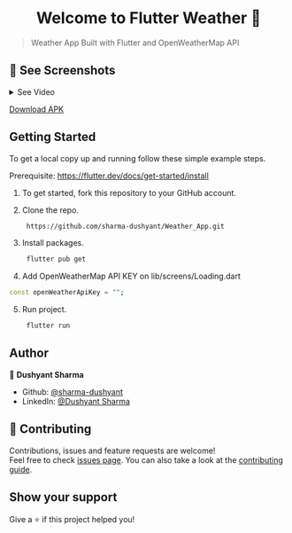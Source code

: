 <h1 align="center">Welcome to Flutter Weather 👋</h1>

> Weather App Built with Flutter and OpenWeatherMap API

## 🚀 See Screenshots

<details>
<summary>See Video</summary>
<img src="file:///home/dushyant/Pictures/Record_2023-10-05-21-44-42.gif" alt="" width=300></img>
<img src="https://user-images.githubusercontent.com/59178380/106931850-d8ea5f00-6738-11eb-93c1-c162f40fd640.png" alt="" width=300></img>
</details>

[Download APK](https://github.com/1hanzla100/flutter-weather/releases)

## Getting Started

To get a local copy up and running follow these simple example steps.

Prerequisite: https://flutter.dev/docs/get-started/install

1. To get started, fork this repository to your GitHub account.

2. Clone the repo.
    ```sh
     https://github.com/sharma-dushyant/Weather_App.git
    ```
3. Install packages.
    ```sh
     flutter pub get
    ```
4. Add OpenWeatherMap API KEY on lib/screens/Loading.dart
  ```dart
  const openWeatherApiKey = "";
  ```

5. Run project.
    ```sh
     flutter run
    ```

## Author

👤 **Dushyant Sharma**

* Github: [@sharma-dushyant](https://github.com/sharma-dushyant)
* LinkedIn: [@Dushyant Sharma](https://www.linkedin.com/in/d-sharma99/)

## 🤝 Contributing

Contributions, issues and feature requests are welcome!<br />Feel free to check [issues page](https://github.com/1hanzla100/flutter-weather/issues). You can also take a look at the [contributing guide](https://github.com/1hanzla100/flutter-weather/blob/master/CONTRIBUTING.md).

## Show your support

Give a ⭐️ if this project helped you!

